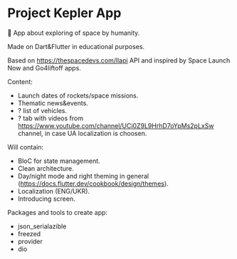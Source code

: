 # Project Kepler App 
📖 App about exploring of space by humanity.

Made on Dart&Flutter in educational purposes.

Based on https://thespacedevs.com/llapi API and inspired by Space Launch Now and Go4liftoff apps.

Content:
- Launch dates of rockets/space missions.
- Thematic news&events.
- ? list of vehicles. 
- ? tab with videos from https://www.youtube.com/channel/UCi0Z9L9HrhD7oYpMs2pLxSw channel, in case UA localization is choosen.

Will contain:
- BloC for state management.
- Clean architecture.
- Day/night mode and right theming in general (https://docs.flutter.dev/cookbook/design/themes).
- Localization (ENG/UKR). 
- Introducing screen.


Packages and tools to create app:
- json_serialazible
- freezed
- provider
- dio


